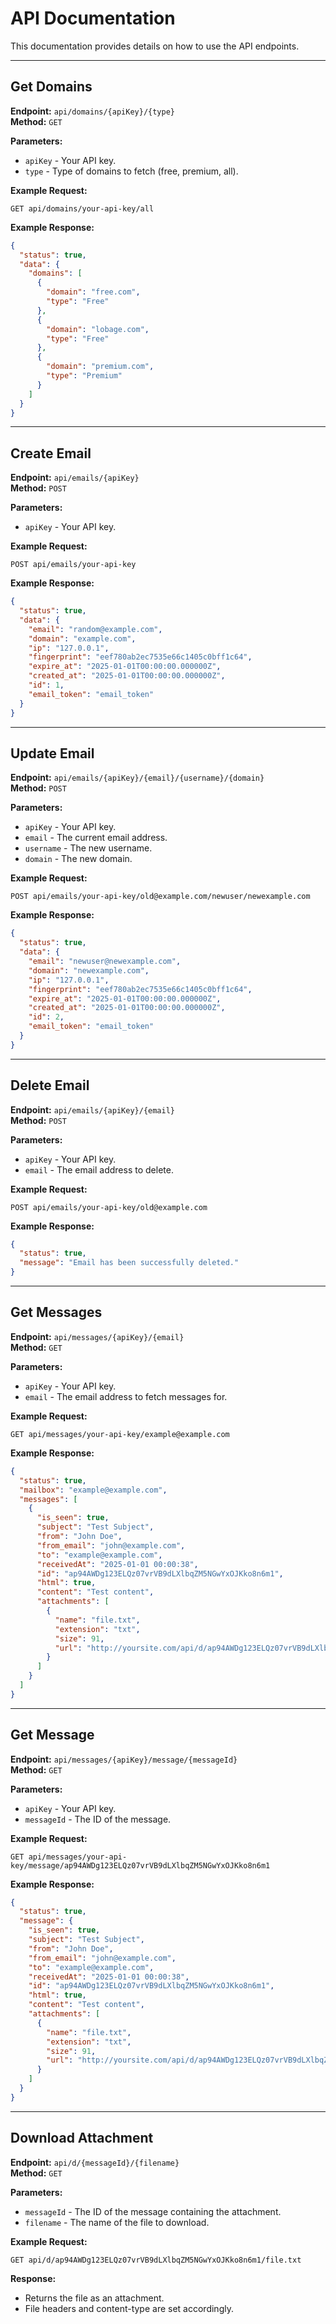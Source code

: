 
# API Documentation

This documentation provides details on how to use the API endpoints.

---

## Get Domains

**Endpoint:** `api/domains/{apiKey}/{type}`  
**Method:** `GET`

**Parameters:**
- `apiKey` - Your API key.
- `type` - Type of domains to fetch (free, premium, all).

**Example Request:**
```http
GET api/domains/your-api-key/all
```

**Example Response:**
```json
{
  "status": true,
  "data": {
    "domains": [
      {
        "domain": "free.com",
        "type": "Free"
      },
      {
        "domain": "lobage.com",
        "type": "Free"
      },
      {
        "domain": "premium.com",
        "type": "Premium"
      }
    ]
  }
}
```

---

## Create Email

**Endpoint:** `api/emails/{apiKey}`  
**Method:** `POST`

**Parameters:**
- `apiKey` - Your API key.

**Example Request:**
```http
POST api/emails/your-api-key
```

**Example Response:**
```json
{
  "status": true,
  "data": {
    "email": "random@example.com",
    "domain": "example.com",
    "ip": "127.0.0.1",
    "fingerprint": "eef780ab2ec7535e66c1405c0bff1c64",
    "expire_at": "2025-01-01T00:00:00.000000Z",
    "created_at": "2025-01-01T00:00:00.000000Z",
    "id": 1,
    "email_token": "email_token"
  }
}
```

---

## Update Email

**Endpoint:** `api/emails/{apiKey}/{email}/{username}/{domain}`  
**Method:** `POST`

**Parameters:**
- `apiKey` - Your API key.
- `email` - The current email address.
- `username` - The new username.
- `domain` - The new domain.

**Example Request:**
```http
POST api/emails/your-api-key/old@example.com/newuser/newexample.com
```

**Example Response:**
```json
{
  "status": true,
  "data": {
    "email": "newuser@newexample.com",
    "domain": "newexample.com",
    "ip": "127.0.0.1",
    "fingerprint": "eef780ab2ec7535e66c1405c0bff1c64",
    "expire_at": "2025-01-01T00:00:00.000000Z",
    "created_at": "2025-01-01T00:00:00.000000Z",
    "id": 2,
    "email_token": "email_token"
  }
}
```

---

## Delete Email

**Endpoint:** `api/emails/{apiKey}/{email}`  
**Method:** `POST`

**Parameters:**
- `apiKey` - Your API key.
- `email` - The email address to delete.

**Example Request:**
```http
POST api/emails/your-api-key/old@example.com
```

**Example Response:**
```json
{
  "status": true,
  "message": "Email has been successfully deleted."
}
```

---

## Get Messages

**Endpoint:** `api/messages/{apiKey}/{email}`  
**Method:** `GET`

**Parameters:**
- `apiKey` - Your API key.
- `email` - The email address to fetch messages for.

**Example Request:**
```http
GET api/messages/your-api-key/example@example.com
```

**Example Response:**
```json
{
  "status": true,
  "mailbox": "example@example.com",
  "messages": [
    {
      "is_seen": true,
      "subject": "Test Subject",
      "from": "John Doe",
      "from_email": "john@example.com",
      "to": "example@example.com",
      "receivedAt": "2025-01-01 00:00:38",
      "id": "ap94AWDg123ELQz07vrVB9dLXlbqZM5NGwYxOJKko8n6m1",
      "html": true,
      "content": "Test content",
      "attachments": [
        {
          "name": "file.txt",
          "extension": "txt",
          "size": 91,
          "url": "http://yoursite.com/api/d/ap94AWDg123ELQz07vrVB9dLXlbqZM5NGwYxOJKko8n6m1/file.txt"
        }
      ]
    }
  ]
}
```

---

## Get Message

**Endpoint:** `api/messages/{apiKey}/message/{messageId}`  
**Method:** `GET`

**Parameters:**
- `apiKey` - Your API key.
- `messageId` - The ID of the message.

**Example Request:**
```http
GET api/messages/your-api-key/message/ap94AWDg123ELQz07vrVB9dLXlbqZM5NGwYxOJKko8n6m1
```

**Example Response:**
```json
{
  "status": true,
  "message": {
    "is_seen": true,
    "subject": "Test Subject",
    "from": "John Doe",
    "from_email": "john@example.com",
    "to": "example@example.com",
    "receivedAt": "2025-01-01 00:00:38",
    "id": "ap94AWDg123ELQz07vrVB9dLXlbqZM5NGwYxOJKko8n6m1",
    "html": true,
    "content": "Test content",
    "attachments": [
      {
        "name": "file.txt",
        "extension": "txt",
        "size": 91,
        "url": "http://yoursite.com/api/d/ap94AWDg123ELQz07vrVB9dLXlbqZM5NGwYxOJKko8n6m1/file.txt"
      }
    ]
  }
}
```

---

## Download Attachment

**Endpoint:** `api/d/{messageId}/{filename}`  
**Method:** `GET`

**Parameters:**
- `messageId` - The ID of the message containing the attachment.
- `filename` - The name of the file to download.

**Example Request:**
```http
GET api/d/ap94AWDg123ELQz07vrVB9dLXlbqZM5NGwYxOJKko8n6m1/file.txt
```

**Response:**
- Returns the file as an attachment.
- File headers and content-type are set accordingly.
